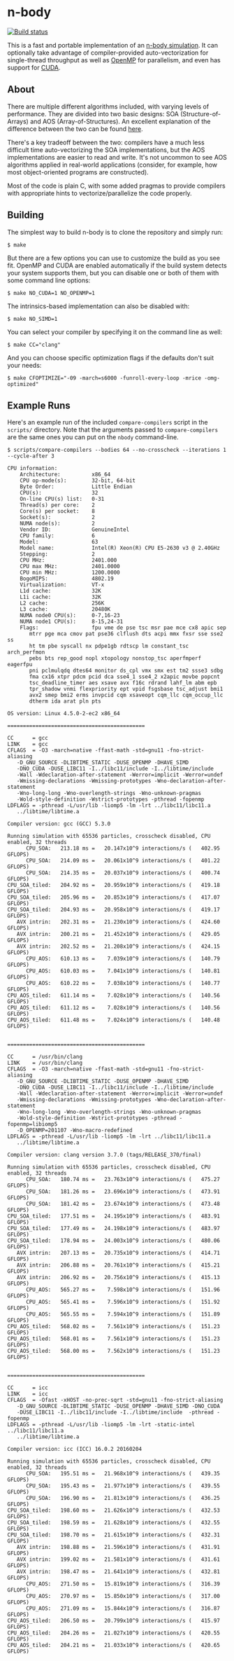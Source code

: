 n-body
=======

[![Build status](https://travis-ci.org/tycho/nbody.svg?branch=master)](https://travis-ci.org/tycho/nbody)

This is a fast and portable implementation of an [n-body
simulation](https://en.wikipedia.org/wiki/N-body_simulation). It can optionally
take advantage of compiler-provided auto-vectorization for single-thread
throughput  as well as [OpenMP](https://en.wikipedia.org/wiki/OpenMP) for
parallelism, and even has support for [CUDA](https://www.nvidia.com/object/cuda_home_new.html).


About
------

There are multiple different algorithms included, with varying levels of
performance. They are divided into two basic designs: SOA (Structure-of-Arrays)
and AOS (Array-of-Structures). An excellent explanation of the difference
between the two can be found [here](http://divergentcoder.com/Coding/2011/02/22/aos-soa-explorations-part-1.html).

There's a key tradeoff between the two: compilers have a much less difficult
time auto-vectorizing the SOA implementations, but the AOS implementations are
easier to read and write. It's not uncommon to see AOS algorithms applied in
real-world applications (consider, for example, how most object-oriented
programs are constructed).

Most of the code is plain C, with some added pragmas to provide compilers with
appropriate hints to vectorize/parallelize the code properly.


Building
--------

The simplest way to build n-body is to clone the repository and simply run:

```
$ make
```

But there are a few options you can use to customize the build as you see fit.
OpenMP and CUDA are enabled automatically if the build system detects your
system supports them, but you can disable one or both of them with some command
line options:

```
$ make NO_CUDA=1 NO_OPENMP=1
```

The intrinsics-based implementation can also be disabled with:

```
$ make NO_SIMD=1
```

You can select your compiler by specifying it on the command line as well:

```
$ make CC="clang"
```

And you can choose specific optimization flags if the defaults don't suit your
needs:

```
$ make CFOPTIMIZE="-09 -march=s6000 -funroll-every-loop -mrice -omg-optimized"
```


Example Runs
------------

Here's an example run of the included `compare-compilers` script in the
`scripts/` directory. Note that the arguments passed to `compare-compilers` are
the same ones you can put on the `nbody` command-line.

```
$ scripts/compare-compilers --bodies 64 --no-crosscheck --iterations 1 --cycle-after 3

CPU information:
    Architecture:          x86_64
    CPU op-mode(s):        32-bit, 64-bit
    Byte Order:            Little Endian
    CPU(s):                32
    On-line CPU(s) list:   0-31
    Thread(s) per core:    2
    Core(s) per socket:    8
    Socket(s):             2
    NUMA node(s):          2
    Vendor ID:             GenuineIntel
    CPU family:            6
    Model:                 63
    Model name:            Intel(R) Xeon(R) CPU E5-2630 v3 @ 2.40GHz
    Stepping:              2
    CPU MHz:               2401.000
    CPU max MHz:           2401.0000
    CPU min MHz:           1200.0000
    BogoMIPS:              4802.19
    Virtualization:        VT-x
    L1d cache:             32K
    L1i cache:             32K
    L2 cache:              256K
    L3 cache:              20480K
    NUMA node0 CPU(s):     0-7,16-23
    NUMA node1 CPU(s):     8-15,24-31
    Flags:                 fpu vme de pse tsc msr pae mce cx8 apic sep
       mtrr pge mca cmov pat pse36 clflush dts acpi mmx fxsr sse sse2 ss
       ht tm pbe syscall nx pdpe1gb rdtscp lm constant_tsc arch_perfmon
       pebs bts rep_good nopl xtopology nonstop_tsc aperfmperf eagerfpu
       pni pclmulqdq dtes64 monitor ds_cpl vmx smx est tm2 ssse3 sdbg
       fma cx16 xtpr pdcm pcid dca sse4_1 sse4_2 x2apic movbe popcnt
       tsc_deadline_timer aes xsave avx f16c rdrand lahf_lm abm epb
       tpr_shadow vnmi flexpriority ept vpid fsgsbase tsc_adjust bmi1
       avx2 smep bmi2 erms invpcid cqm xsaveopt cqm_llc cqm_occup_llc
       dtherm ida arat pln pts

OS version: Linux 4.5.0-2-ec2 x86_64

============================================

CC      = gcc
LINK    = gcc
CFLAGS  = -O3 -march=native -ffast-math -std=gnu11 -fno-strict-aliasing
   -D_GNU_SOURCE -DLIBTIME_STATIC -DUSE_OPENMP -DHAVE_SIMD
   -DNO_CUDA -DUSE_LIBC11 -I../libc11/include -I../libtime/include
   -Wall -Wdeclaration-after-statement -Werror=implicit -Werror=undef
   -Wmissing-declarations -Wmissing-prototypes -Wno-declaration-after-statement
   -Wno-long-long -Wno-overlength-strings -Wno-unknown-pragmas
   -Wold-style-definition -Wstrict-prototypes -pthread -fopenmp
LDFLAGS = -pthread -L/usr/lib -liomp5 -lm -lrt ../libc11/libc11.a
   ../libtime/libtime.a

Compiler version: gcc (GCC) 5.3.0

Running simulation with 65536 particles, crosscheck disabled, CPU enabled, 32 threads
      CPU_SOA:   213.18 ms =   20.147x10^9 interactions/s (   402.95 GFLOPS)
      CPU_SOA:   214.09 ms =   20.061x10^9 interactions/s (   401.22 GFLOPS)
      CPU_SOA:   214.35 ms =   20.037x10^9 interactions/s (   400.74 GFLOPS)
CPU_SOA_tiled:   204.92 ms =   20.959x10^9 interactions/s (   419.18 GFLOPS)
CPU_SOA_tiled:   205.96 ms =   20.853x10^9 interactions/s (   417.07 GFLOPS)
CPU_SOA_tiled:   204.93 ms =   20.958x10^9 interactions/s (   419.17 GFLOPS)
   AVX intrin:   202.31 ms =   21.230x10^9 interactions/s (   424.60 GFLOPS)
   AVX intrin:   200.21 ms =   21.452x10^9 interactions/s (   429.05 GFLOPS)
   AVX intrin:   202.52 ms =   21.208x10^9 interactions/s (   424.15 GFLOPS)
      CPU_AOS:   610.13 ms =    7.039x10^9 interactions/s (   140.79 GFLOPS)
      CPU_AOS:   610.03 ms =    7.041x10^9 interactions/s (   140.81 GFLOPS)
      CPU_AOS:   610.22 ms =    7.038x10^9 interactions/s (   140.77 GFLOPS)
CPU_AOS_tiled:   611.14 ms =    7.028x10^9 interactions/s (   140.56 GFLOPS)
CPU_AOS_tiled:   611.12 ms =    7.028x10^9 interactions/s (   140.56 GFLOPS)
CPU_AOS_tiled:   611.48 ms =    7.024x10^9 interactions/s (   140.48 GFLOPS)


============================================

CC      = /usr/bin/clang
LINK    = /usr/bin/clang
CFLAGS  = -O3 -march=native -ffast-math -std=gnu11 -fno-strict-aliasing
   -D_GNU_SOURCE -DLIBTIME_STATIC -DUSE_OPENMP -DHAVE_SIMD
   -DNO_CUDA -DUSE_LIBC11 -I../libc11/include -I../libtime/include
   -Wall -Wdeclaration-after-statement -Werror=implicit -Werror=undef
   -Wmissing-declarations -Wmissing-prototypes -Wno-declaration-after-statement
   -Wno-long-long -Wno-overlength-strings -Wno-unknown-pragmas
   -Wold-style-definition -Wstrict-prototypes -pthread -fopenmp=libiomp5
   -D_OPENMP=201107 -Wno-macro-redefined
LDFLAGS = -pthread -L/usr/lib -liomp5 -lm -lrt ../libc11/libc11.a
   ../libtime/libtime.a

Compiler version: clang version 3.7.0 (tags/RELEASE_370/final)

Running simulation with 65536 particles, crosscheck disabled, CPU enabled, 32 threads
      CPU_SOA:   180.74 ms =   23.763x10^9 interactions/s (   475.27 GFLOPS)
      CPU_SOA:   181.26 ms =   23.696x10^9 interactions/s (   473.91 GFLOPS)
      CPU_SOA:   181.42 ms =   23.674x10^9 interactions/s (   473.48 GFLOPS)
CPU_SOA_tiled:   177.51 ms =   24.195x10^9 interactions/s (   483.91 GFLOPS)
CPU_SOA_tiled:   177.49 ms =   24.198x10^9 interactions/s (   483.97 GFLOPS)
CPU_SOA_tiled:   178.94 ms =   24.003x10^9 interactions/s (   480.06 GFLOPS)
   AVX intrin:   207.13 ms =   20.735x10^9 interactions/s (   414.71 GFLOPS)
   AVX intrin:   206.88 ms =   20.761x10^9 interactions/s (   415.21 GFLOPS)
   AVX intrin:   206.92 ms =   20.756x10^9 interactions/s (   415.13 GFLOPS)
      CPU_AOS:   565.27 ms =    7.598x10^9 interactions/s (   151.96 GFLOPS)
      CPU_AOS:   565.41 ms =    7.596x10^9 interactions/s (   151.92 GFLOPS)
      CPU_AOS:   565.55 ms =    7.594x10^9 interactions/s (   151.89 GFLOPS)
CPU_AOS_tiled:   568.02 ms =    7.561x10^9 interactions/s (   151.23 GFLOPS)
CPU_AOS_tiled:   568.01 ms =    7.561x10^9 interactions/s (   151.23 GFLOPS)
CPU_AOS_tiled:   568.00 ms =    7.562x10^9 interactions/s (   151.23 GFLOPS)


============================================

CC      = icc
LINK    = icc
CFLAGS  = -Ofast -xHOST -no-prec-sqrt -std=gnu11 -fno-strict-aliasing
   -D_GNU_SOURCE -DLIBTIME_STATIC -DUSE_OPENMP -DHAVE_SIMD -DNO_CUDA
   -DUSE_LIBC11 -I../libc11/include -I../libtime/include  -pthread -fopenmp
LDFLAGS = -pthread -L/usr/lib -liomp5 -lm -lrt -static-intel ../libc11/libc11.a
   ../libtime/libtime.a

Compiler version: icc (ICC) 16.0.2 20160204

Running simulation with 65536 particles, crosscheck disabled, CPU enabled, 32 threads
      CPU_SOA:   195.51 ms =   21.968x10^9 interactions/s (   439.35 GFLOPS)
      CPU_SOA:   195.43 ms =   21.977x10^9 interactions/s (   439.55 GFLOPS)
      CPU_SOA:   196.90 ms =   21.813x10^9 interactions/s (   436.25 GFLOPS)
CPU_SOA_tiled:   198.60 ms =   21.626x10^9 interactions/s (   432.53 GFLOPS)
CPU_SOA_tiled:   198.59 ms =   21.628x10^9 interactions/s (   432.55 GFLOPS)
CPU_SOA_tiled:   198.70 ms =   21.615x10^9 interactions/s (   432.31 GFLOPS)
   AVX intrin:   198.88 ms =   21.596x10^9 interactions/s (   431.91 GFLOPS)
   AVX intrin:   199.02 ms =   21.581x10^9 interactions/s (   431.61 GFLOPS)
   AVX intrin:   198.47 ms =   21.641x10^9 interactions/s (   432.81 GFLOPS)
      CPU_AOS:   271.50 ms =   15.819x10^9 interactions/s (   316.39 GFLOPS)
      CPU_AOS:   270.97 ms =   15.850x10^9 interactions/s (   317.00 GFLOPS)
      CPU_AOS:   271.09 ms =   15.844x10^9 interactions/s (   316.87 GFLOPS)
CPU_AOS_tiled:   206.50 ms =   20.799x10^9 interactions/s (   415.97 GFLOPS)
CPU_AOS_tiled:   204.26 ms =   21.027x10^9 interactions/s (   420.55 GFLOPS)
CPU_AOS_tiled:   204.21 ms =   21.033x10^9 interactions/s (   420.65 GFLOPS)
```
